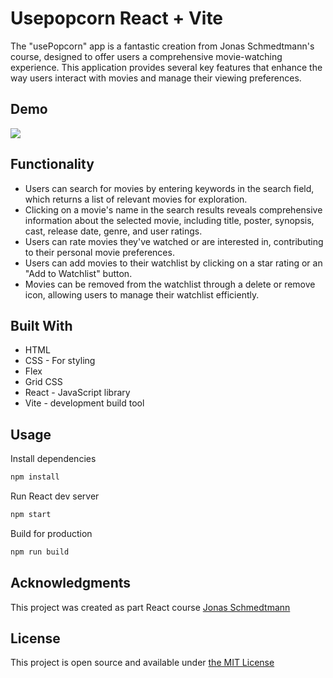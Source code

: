 # Usepopcorn  React + Vite
 The "usePopcorn" app is a fantastic creation from Jonas Schmedtmann's course, designed to offer users a comprehensive movie-watching experience. This application provides several key features that enhance the way users interact with movies and manage their viewing preferences.


## Demo 

![](./public/popcorn.gif)


## Functionality
- Users can search for movies by entering keywords in the search field, which returns a list of relevant movies for exploration.
- Clicking on a movie's name in the search results reveals comprehensive information about the selected movie, including title, poster, synopsis, cast, release date, genre, and user ratings.
- Users can rate movies they've watched or are interested in, contributing to their personal movie preferences.
- Users can add movies to their watchlist by clicking on a star rating or an "Add to Watchlist" button.
- Movies can be removed from the watchlist through a delete or remove icon, allowing users to manage their watchlist efficiently.




## Built With
- HTML 
- CSS - For styling 
- Flex
- Grid CSS
- React - JavaScript library
- Vite -  development build tool




## Usage
Install dependencies
```bash
npm install 
``````
Run React dev server
```bash
npm start
``````
Build for production
```bash
npm run build
```

## Acknowledgments
This project was created as part React course [Jonas Schmedtmann ](https://www.udemy.com/course/the-ultimate-react-course/)

## License

This project is open source and available under [the MIT License](https://opensource.org/licenses/MIT)

